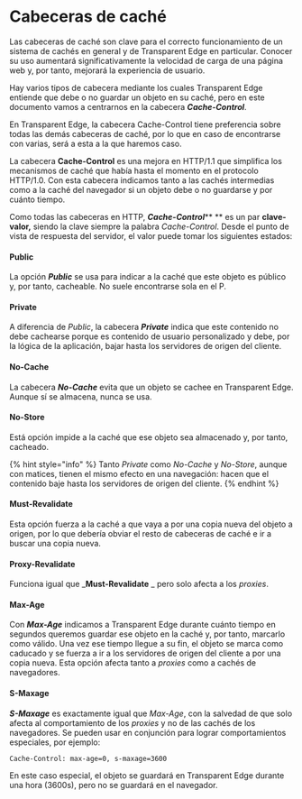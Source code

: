 # Cabeceras de caché

Las cabeceras de caché son clave para el correcto funcionamiento de un sistema de cachés en general y de Transparent Edge en particular. Conocer su uso aumentará significativamente la velocidad de carga de una página web y, por tanto, mejorará la experiencia de usuario.

Hay varios tipos de cabecera mediante los cuales Transparent Edge entiende que debe o no guardar un objeto en su caché, pero en este documento vamos a centrarnos en la cabecera _**Cache-Control**_.

En Transparent Edge, la cabecera Cache-Control tiene preferencia sobre todas las demás cabeceras de caché, por lo que en caso de encontrarse con varias, será a esta a la que haremos caso.

La cabecera **Cache-Control** es una mejora en HTTP/1.1 que simplifica los mecanismos de caché que había hasta el momento en el protocolo HTTP/1.0. Con esta cabecera indicamos tanto a las cachés intermedias como a la caché del navegador si un objeto debe o no guardarse y por cuánto tiempo.

Como todas las cabeceras en HTTP, _**Cache-Control**_** ** es un par **clave-valor,** siendo la clave siempre la palabra _Cache-Control_. Desde el punto de vista de respuesta del servidor, el valor puede tomar los siguientes estados:

#### **Public**

La opción _**Public**_ se usa para indicar a la caché que este objeto es público y, por tanto, cacheable. No suele encontrarse sola en el P.

#### **Private**

A diferencia de _Public_, la cabecera _**Private**_ indica que este contenido no debe cachearse porque es contenido de usuario personalizado y debe, por la lógica de la aplicación, bajar hasta los servidores de origen del cliente.

#### **No-Cache**

La cabecera _**No-Cache**_ evita que un objeto se cachee en Transparent Edge. Aunque sí se almacena, nunca se usa.

#### **No-Store**

Está opción impide a la caché que ese objeto sea almacenado y, por tanto, cacheado.

{% hint style="info" %}
Tanto _Private_ como _No-Cache_ y _No-Store_, aunque con matices, tienen el mismo efecto en una navegación:  hacen que el contenido baje hasta los servidores de origen del cliente.
{% endhint %}

#### **Must-Revalidate**

Esta opción fuerza a la caché a que vaya a por una copia nueva del objeto a origen, por lo que debería obviar el resto de cabeceras de caché e ir a buscar una copia nueva.

#### **Proxy-Revalidate**

Funciona igual que _**Must-Revalidate** _ pero solo afecta a los _proxies_.

#### **Max-Age**

Con _**Max-Age**_ indicamos a Transparent Edge durante cuánto tiempo en segundos queremos guardar ese objeto en la caché y, por tanto, marcarlo como válido. Una vez ese tiempo llegue a su fin, el objeto se marca como caducado y se fuerza a ir a los servidores de origen del cliente a por una copia nueva. Esta opción afecta tanto a _proxies_ como a cachés de navegadores.

#### **S-Maxage**

_**S-Maxage**_ es exactamente igual que _Max-Age_, con la salvedad de que solo afecta al comportamiento de los _proxies_ y no de las cachés de los navegadores. Se pueden usar en conjunción para lograr comportamientos especiales, por ejemplo:

```
Cache-Control: max-age=0, s-maxage=3600
```

En este caso especial, el objeto se guardará en Transparent Edge durante una hora (3600s), pero no se guardará en el navegador.
